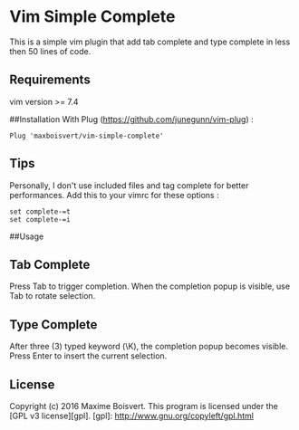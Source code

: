 # Vim Simple Complete
This is a simple vim plugin that add tab complete and type complete in less then 50 lines of code.

## Requirements
vim version >= 7.4

##Installation
With Plug (https://github.com/junegunn/vim-plug) :
```
Plug 'maxboisvert/vim-simple-complete'
```

## Tips
Personally, I don't use included files and tag complete for better performances. Add this to your vimrc for these options :
```
set complete-=t
set complete-=i
```

##Usage
## Tab Complete
Press Tab to trigger completion. When the completion popup is visible, use Tab to rotate selection.
## Type Complete
After three (3) typed keyword (\K), the completion popup becomes visible. Press Enter to insert the current selection.

## License

Copyright (c) 2016 Maxime Boisvert.
This program is licensed under the [GPL v3 license][gpl].
[gpl]: http://www.gnu.org/copyleft/gpl.html
